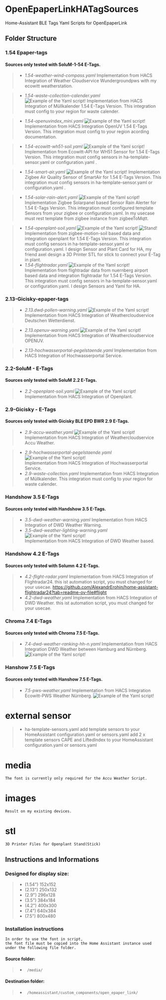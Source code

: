 # OpenEpaperLinkHATagSources

Home-Assistant BLE Tags Yaml Scripts for OpenEpaperLink

## Folder Structure
### 1.54 Epaper-tags

#### Sources only tested with SoluM-1-54 E-Tags.
>- *1.54-weather-wind-compass.yaml*
   Implementation from HACS Integration of Weather Cloudservice Wundergroundpws with my ecowitt weatherstation.

>    - *1.54-waste-collection-calender.yaml*
![Example of the Yaml script!](/images/1.54-waste-collections-calender.png)
      Implementation from HACS Integration of Müllkalender 1.54 E-Tags Version.
      This integration must config to your region for waste calender.

>    - *1.54-openuvindex_mini.yaml*
![Example of the Yaml script!](/images/1.54.openuvindex_mini.png)
      Implementation from HACS Integration OpenUV 1.54 E-Tags Version.
      This integration must config to your region acording documentation.      

>    - *1.54-ecowitt-wh51-soil.yaml*
![Example of the Yaml script!](/images/1.54.ecowitt_wh51_soil_mini.png)
      Implementation from Ecowitt-API for WH51 Sensor for 1.54 E-Tags Version.
      This integration must config sensors in ha-template-sensor.yaml or configuration.yaml .      

>    - *1.54-smart-air.yaml*
![Example of the Yaml script!](/images/1.54-smart_air.png)
      Implementation Zigbee Air Quality Sensor of SmartAir for 1.54 E-Tags Version.
      This integration must config sensors in ha-template-sensor.yaml or configuration.yaml .      

>    - *1.54-solar-rain-alert.yaml*
![Example of the Yaml script!](/images/1.54-solar_rain_mini.jpg)
      Implementation Zigbee Solarpanel based Sensor Rain Alerter for 1.54 E-Tags Version.
      This integration must configured template Sensors from your zigbee or configuration.yaml.
      In my usecase must rest template from zigbee instance from zigbeeToMqtt.      

>    - *1.54-openplant-soil.yaml*
![Example of the Yaml script!](/images/1.54-openplant-motion-soil.jpg)
![Stand!](/images/1.54-openplant-stand.jpg)
      Implementation from zigbee-motion-soil based data and integration openplant for 1.54 E-Tags Version.
      This integration must config sensors in ha-template-sensor.yaml or configuration.yaml.
      I design Sensor and Plant Card for HA, my friend axel design a 3D Printer STL for stick to connect your E-Tag in plant.      
>    - *1.54-flightradar.yaml*
![Example of the Yaml script!](/images/1.54.flightradar.jpg)
      Implementation from flightradar data from nuernberg airport based data and integration flightradar for 1.54 E-Tags Version.
      This integration must config sensors in ha-template-sensor.yaml or configuration.yaml.
      I design Sensors and Yaml for HA.      

### 2.13-Gicisky-epaper-tags
>- *2.13.dwd-pollen-warning.yaml*
![Example of the Yaml script!](/images/2.13.dwd-pollenflug.jpg)        
        Implementation from HACS Integration of Weathercloudservice Deutschen Wetterdienst.

>- *2.13.openuv-warning.yaml*
![Example of the Yaml script!](/images/2.13.openuv.jpg)        
        Implementation from HACS Integration of Weathercloudservice OPENUV.

>- *2.13-hochwasserportal-pegelstaende.yaml*
        Implementation from HACS Integration of Hochwasserportal Service.
### 2.2-SoluM - E-Tags
#### Sources only tested with SoluM 2.2 E-Tags.
>- *2.2-openplant-soil.yaml*
![Example of the Yaml script!](/images/2.2.openplant-soil-soluM.jpg)        
        Implementation from HACS Integration of Openplant.

### 2.9-Gicisky - E-Tags
#### Sources only tested with Gicisky BLE EPD BWR 2.9 E-Tags.
>- *2.9-accu-weather.yaml*
![Example of the Yaml script!](/images/2.19.accuweather.jpg)        
        Implementation from HACS Integration of Weathercloudservice Accu Weather.

>- *2.9-hochwasserportal-pegelstaende.yaml*
![Example of the Yaml script!](/images/Wasserstand.svg)        
        Implementation from HACS Integration of Hochwasserportal Service.
>- *2.9-waste-collection.yaml*
        Implementation from HACS Integration of Müllkalender.
        This integration must config to your region for waste calender.  

### Handshow 3.5 E-Tags        
#### Sources only tested with Handshow 3.5 E-Tags.
>- *3.5-dwd-weather-warning.yaml*
        Implementation from HACS Integration of DWD Weather Warning.
>- *3.5-dwd-weather-lighting-warning.yaml*
![Example of the Yaml script!](/images/3.5.dwd-weather-lightning-warn.jpg)        
        Implementation from HACS Integration of DWD Weather based.        

### Handshow 4.2 E-Tags        
#### Sources only tested with Solumn 4.2 E-Tags.
>- *4.2-flight-radar.yaml*
        Implementation from HACS Integration of Flightradar24.
        this ist automation script, you must changed for your usecae.
        https://github.com/AlexandrErohin/home-assistant-flightradar24?tab=readme-ov-file#flight
>- *4.2-dwd-weather.yaml*
        Implementation from HACS Integration of DWD Weather.
        this ist automation script, you must changed for your usecae.
        
### Chroma 7.4 E-Tags        
#### Sources only tested with Chroma 7.5 E-Tags.
>- *7.4-dwd-weather-ranking-hh-n.yaml*
        Implementation from HACS Integration DWD Weather between Hamburg and Nürnberg.
![Example of the Yaml script!](/images/chroma75_dwd_ranking.png)  

### Hanshow 7.5 E-Tags        
#### Sources only tested with Hanshow 7.5 E-Tags.
>- *7.5-pws-weather.yaml*
        Implementation from HACS Integration Ecowitt-PWS Weather Nürnberg.
![Example of the Yaml script!](/images/7.5_hanshow_PWS.jpg)  

# external sensor
>- ha-template-sensors.yaml
        add template sensors to your HomeAssistant configuration.yaml or sensors.yaml
        add 2 x template sensors CAPE and LiftedIndex to your HomeAssistant configuration.yaml or sensors.yaml
# media
    The font is currently only required for the Accu Weather Script.
# images
    Result on my existing devices.
# stl
    3D Printer Files for Openplant Stand(Stick)    
## Instructions and Informations

### Designed for display size:
 >   - (1.54") 152x152 
 >   - (2.13") 250x132 
 >   - (2.9")  296x128
 >   - (3.5")  384x184
 >   - (4.2")  400x300
 >   - (7.4")  640x384
 >   - (7.5")  800x480
  
 
### Installation instructions
    In order to use the font in script, 
    the font file must be copied into the Home Assistant instance used under the following file folder.

#### Source folder: 
>-      /media/
#### Destination folder: 
>-      /homeassistant/custom_components/open_epaper_link/
